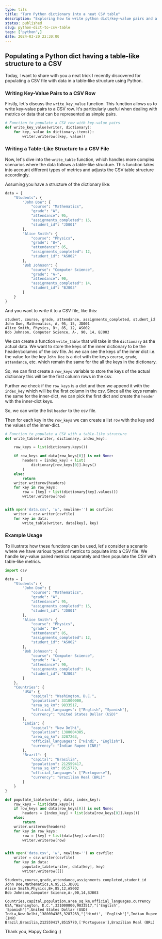 ```yaml
---
type: tils
title: "Turn Python dictionary into a neat CSV table"
description: "Exploring how to write python dict/key-value pairs and a table-like structure to a CSV file."
status: published
slug: python-dict-to-csv-table
tags: ["python",]
date: 2024-03-20 22:30:00
---
```


## Populating a Python dict having a table-like structure to a CSV

Today, I want to share with you a neat trick I recently discovered for populating a CSV file with data in a table-like structure using Python.

### Writing Key-Value Pairs to a CSV Row

Firstly, let's discuss the `write_key_value` function. This function allows us to write key-value pairs to a CSV row. It's particularly useful when dealing with metrics or data that can be represented as simple pairs.

```python
# Function to populate a CSV row with key-value pairs
def write_key_value(writer, dictionary):
    for key, value in dictionary.items():
        writer.writerow([key, value])
```

### Writing a Table-Like Structure to a CSV File

Now, let's dive into the `write_table` function, which handles more complex scenarios where the data follows a table-like structure. This function takes into account different types of metrics and adjusts the CSV table structure accordingly.

Assuming you have a structure of the dictionary like:

```python
data = {
    "Students": {
        "John Doe": {
            "course": "Mathematics",
            "grade": "A",
            "attendance": 95,
            "assignments_completed": 15,
            "student_id": "JD001"
        },
        "Alice Smith": {
            "course": "Physics",
            "grade": "B+",
            "attendance": 85,
            "assignments_completed": 12,
            "student_id": "AS002"
        },
        "Bob Johnson": {
            "course": "Computer Science",
            "grade": "A-",
            "attendance": 90,
            "assignments_completed": 14,
            "student_id": "BJ003"
        }
    }
}
```

And you want to write it to a CSV file, like this:

```csv
student, course, grade, attendance, assignments_completed, student_id
John Doe, Mathematics, A, 95, 15, JD001
Alice Smith, Physics, B+, 85, 12, AS002
Bob Johnson, Computer Science, A-, 90, 14, BJ003
```

We can create a function `write_table` that will take in the `dictionary` as the actual data. We want to store the keys of the inner dictionary to be the header/columns of the csv file. As we can see the keys of the inner dict i.e. the value for the key `John Doe` is a dict with the keys `course`, `grade`, `attendance`, etc. which remain the same for the all the keys in the dictionary.

So, we can first create a `row_keys` variable to store the keys of the actual dictionary this will be the first column rows in the csv. 

Further we check if the `row_keys` is a dict and then we append it with the `index_key` which will be the first column in the csv. Since all the keys remain the same for the inner-dict, we can pick the first dict and create the `header` with the inner-dict keys.

So, we can write the list `header` to the csv file.

Then for each key in the `row_keys` we can create a list `row` with the key and the values of the inner-dict.


```python
# Function to populate a CSV with a table-like structure
def write_table(writer, dictionary, index_key):

    row_keys = list(dictionary.keys())

    if row_keys and data[row_keys[0]] is not None:
        headers = [index_key] + list(
            dictionary[row_keys[0]].keys()
        )
    else:
        return
    writer.writerow(headers)
    for key in row_keys:
        row = [key] + list(dictionary[key].values())
        writer.writerow(row)


with open('data.csv', 'w', newline='') as csvfile:
    writer = csv.writer(csvfile)
    for key in data:
        write_table(writer, data[key], key)
```

### Example Usage

To illustrate how these functions can be used, let's consider a scenario where we have various types of metrics to populate into a CSV file. We handle key-value paired metrics separately and then populate the CSV with table-like metrics.

```python
import csv

data = {
    "Students": {
        "John Doe": {
            "course": "Mathematics",
            "grade": "A",
            "attendance": 95,
            "assignments_completed": 15,
            "student_id": "JD001"
        },
        "Alice Smith": {
            "course": "Physics",
            "grade": "B+",
            "attendance": 85,
            "assignments_completed": 12,
            "student_id": "AS002"
        },
        "Bob Johnson": {
            "course": "Computer Science",
            "grade": "A-",
            "attendance": 90,
            "assignments_completed": 14,
            "student_id": "BJ003"
        }
    },
    "Countries": {
        "USA": {
            "capital": "Washington, D.C.",
            "population": 331000000,
            "area_sq_km": 9833517,
            "official_languages": ["English", "Spanish"],
            "currency": "United States Dollar (USD)"
        },
        "India": {
            "capital": "New Delhi",
            "population": 1380004385,
            "area_sq_km": 3287263,
            "official_languages": ["Hindi", "English"],
            "currency": "Indian Rupee (INR)"
        },
        "Brazil": {
            "capital": "Brasília",
            "population": 212559417,
            "area_sq_km": 8515770,
            "official_languages": ["Portuguese"],
            "currency": "Brazilian Real (BRL)"
        }
    }
}

def populate_table(writer, data, index_key):
    row_keys = list(data.keys())
    if row_keys and data[row_keys[0]] is not None:
        headers = [index_key] + list(data[row_keys[0]].keys())
    else:
        return
    writer.writerow(headers)
    for key in row_keys:
        row = [key] + list(data[key].values())
        writer.writerow(row)


with open('data.csv', 'w', newline='') as csvfile:
    writer = csv.writer(csvfile)
    for key in data:
        populate_table(writer, data[key], key)
        writer.writerow([])
```

```csv
Students,course,grade,attendance,assignments_completed,student_id
John Doe,Mathematics,A,95,15,JD001
Alice Smith,Physics,B+,85,12,AS002
Bob Johnson,Computer Science,A-,90,14,BJ003

Countries,capital,population,area_sq_km,official_languages,currency
USA,"Washington, D.C.",331000000,9833517,"['English', 'Spanish']",United States Dollar (USD)
India,New Delhi,1380004385,3287263,"['Hindi', 'English']",Indian Rupee (INR)
Brazil,Brasília,212559417,8515770,['Portuguese'],Brazilian Real (BRL)
```

Thank you, Happy Coding :)
